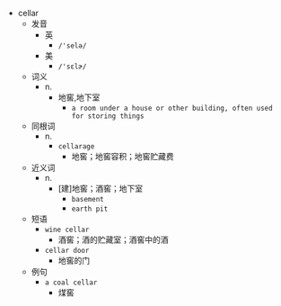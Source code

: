 - cellar
  - 发音
    - 英
      - `/'selə/`
    - 美
      - `/'sɛlɚ/`
  - 词义
    - n.
      - 地窖,地下室
        - `a room under a house or other building, often used for storing things`
  - 同根词
    - n.
      - `cellarage`
        - 地窖；地窖容积；地窖贮藏费
  - 近义词
    - n.
      - [建]地窖；酒窖；地下室
        - `basement`
        - `earth pit`
  - 短语
    - `wine cellar`
      - 酒窖；酒的贮藏室；酒窖中的酒 
    - `cellar door`
      - 地窖的门 
  - 例句
    - `a coal cellar`
      - 煤窖

